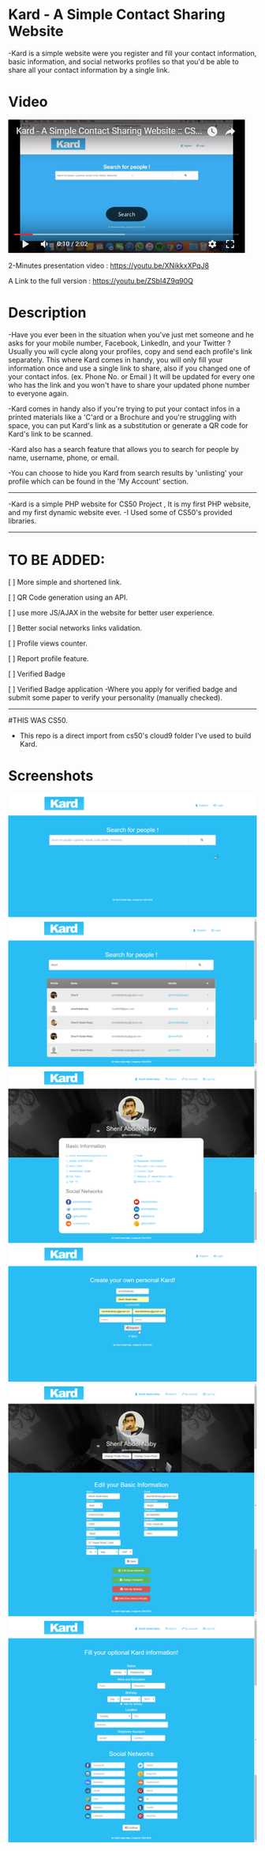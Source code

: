 # Kard - A Simple Contact Sharing Website

-Kard is a simple website were you register and fill your contact information, basic information, and social networks profiles so that you'd be able to share all your contact information by a single link.

# Video

[![Kard - A Simple Contact Sharing Website](https://github.com/SherifAbdlNaby/Kard---A-Simple-Contact-Sharing-Website/blob/master/Screenshots/Screen%20(6).png)](https://youtu.be/XNikkxXPqJ8 "Kard - A Simple Contact Sharing Website - Click Here to Watch!")

2-Minutes presentation video : https://youtu.be/XNikkxXPqJ8

A Link to the full version : https://youtu.be/ZSbI4Z9q90Q

# Description

-Have you ever been in the situation when you've just met someone and he asks for your mobile number, Facebook, LinkedIn, and your Twitter ? Usually you will cycle along your profiles, copy and send each profile's link separately. This where Kard comes in handy, you will only fill your information once and use a single link to share, also if you changed one of your contact infos.  (ex. Phone No. or Email ) It will be updated for every one who has the link and you won't have to share your updated phone number to everyone again.

-Kard comes in handy also if you're trying to put your contact infos in a printed materials like a 'C'ard or a Brochure and you're struggling with space, you can put Kard's link as a substitution or generate a QR code for Kard's link to be scanned.

-Kard also has a search feature that allows you to search for people by name, username, phone, or email.

-You can choose to hide you Kard from search results by 'unlisting' your profile which can be found in the 'My Account' section.

-------------------------------------------

-Kard is a simple PHP website for CS50 Project  , It is my first PHP website, and my first dynamic website ever. 
-I Used some of CS50's provided libraries. 

-------------------------------------------

# TO BE ADDED:

[  ] More simple and shortened link.

[  ] QR Code generation using an API.

[  ] use more JS/AJAX in the website for better user experience.

[  ] Better social networks links validation.

[  ] Profile views counter.

[  ] Report profile feature.

[  ] Verified Badge

[  ] Verified Badge application
     -Where you apply for verified badge and submit some paper to verify your personality (manually checked).

-------------------------------------------

#THIS WAS CS50.
* This repo is a direct import from cs50's cloud9 folder I've used to build Kard.

# Screenshots


![](https://github.com/SherifAbdlNaby/Kard---A-Simple-Contact-Sharing-Website/blob/master/Screenshots/Screen%20(5).png)
![](https://github.com/SherifAbdlNaby/Kard---A-Simple-Contact-Sharing-Website/blob/master/Screenshots/Screen%20(1).png)
![](https://github.com/SherifAbdlNaby/Kard---A-Simple-Contact-Sharing-Website/blob/master/Screenshots/Screen%20(2).png)
![](https://github.com/SherifAbdlNaby/Kard---A-Simple-Contact-Sharing-Website/blob/master/Screenshots/Screen%20(4).png)
![](https://github.com/SherifAbdlNaby/Kard---A-Simple-Contact-Sharing-Website/blob/master/Screenshots/Screen%20(3).png)
![](https://github.com/SherifAbdlNaby/Kard---A-Simple-Contact-Sharing-Website/blob/master/Screenshots/Screen%20(7).png)
